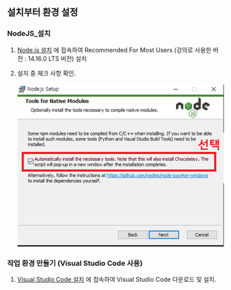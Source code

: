 ## 설치부터 환경 설정

### NodeJS_설치

1. [Node.js 설치](https://nodejs.org/, "node.js install link") 에 접속하여 Recommended For Most Users (강의로 사용한 버전 : 14.16.0 LTS 버전) 설치 

2. 설치 중 체크 사항 확인.<br><br>
<img src="mdImg/InstallCheck.png"  title="설치 체크" alt="InstallCheck"></img><br/>

### 작업 환경 만들기 (Visual Studio Code 사용)

1. [Visual Studio Code 설치](https://code.visualstudio.com/, "vscode install link") 에 접속하여 Visual Studio Code 다운로드 및 설치.
